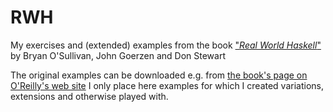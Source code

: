 RWH
===

My exercises and (extended) examples from the book 
["*Real World Haskell*"](http://book.realworldhaskell.org/)
by Bryan O'Sullivan, John Goerzen and Don Stewart

The original examples can be downloaded e.g. from [the book's page
on O'Reilly's web site](http://shop.oreilly.com/product/9780596514983.do)
I only place here examples for which I created variations, extensions
and otherwise played with.



